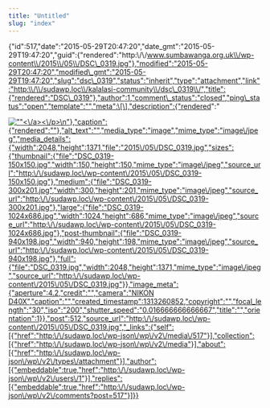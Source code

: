 ```yaml
---
title: "Untitled"
slug: "index"
---
```


{"id":517,"date":"2015-05-29T20:47:20","date\_gmt":"2015-05-29T19:47:20","guid":{"rendered":"http:\\/\\/www.sumbawanga.org.uk\\/wp-content\\/2015\\/05\\/DSC\_0319.jpg"},"modified":"2015-05-29T20:47:20","modified\_gmt":"2015-05-29T19:47:20","slug":"dsc\_0319","status":"inherit","type":"attachment","link":"http:\\/\\/sudawp.loc\\/kalalasi-community\\/dsc\_0319\\/","title":{"rendered":"DSC\_0319"},"author":1,"comment\_status":"closed","ping\_status":"open","template":"","meta":\[\],"description":{"rendered":"

[![\"\"](\"http:\/\/sudawp.loc\/wp-content\/2015\/05\/DSC_0319-300x201.jpg\")<\\/a><\\/p>\\n"},"caption":{"rendered":""},"alt\_text":"","media\_type":"image","mime\_type":"image\\/jpeg","media\_details":{"width":2048,"height":1371,"file":"2015\\/05\\/DSC\_0319.jpg","sizes":{"thumbnail":{"file":"DSC\_0319-150x150.jpg","width":150,"height":150,"mime\_type":"image\\/jpeg","source\_url":"http:\\/\\/sudawp.loc\\/wp-content\\/2015\\/05\\/DSC\_0319-150x150.jpg"},"medium":{"file":"DSC\_0319-300x201.jpg","width":300,"height":201,"mime\_type":"image\\/jpeg","source\_url":"http:\\/\\/sudawp.loc\\/wp-content\\/2015\\/05\\/DSC\_0319-300x201.jpg"},"large":{"file":"DSC\_0319-1024x686.jpg","width":1024,"height":686,"mime\_type":"image\\/jpeg","source\_url":"http:\\/\\/sudawp.loc\\/wp-content\\/2015\\/05\\/DSC\_0319-1024x686.jpg"},"post-thumbnail":{"file":"DSC\_0319-940x198.jpg","width":940,"height":198,"mime\_type":"image\\/jpeg","source\_url":"http:\\/\\/sudawp.loc\\/wp-content\\/2015\\/05\\/DSC\_0319-940x198.jpg"},"full":{"file":"DSC\_0319.jpg","width":2048,"height":1371,"mime\_type":"image\\/jpeg","source\_url":"http:\\/\\/sudawp.loc\\/wp-content\\/2015\\/05\\/DSC\_0319.jpg"}},"image\_meta":{"aperture":4.2,"credit":"","camera":"NIKON D40X","caption":"","created\_timestamp":1313260852,"copyright":"","focal\_length":"30","iso":"200","shutter\_speed":"0.016666666666667","title":"","orientation":1}},"post":512,"source\_url":"http:\\/\\/sudawp.loc\\/wp-content\\/2015\\/05\\/DSC\_0319.jpg","\_links":{"self":\[{"href":"http:\\/\\/sudawp.loc\\/wp-json\\/wp\\/v2\\/media\\/517"}\],"collection":\[{"href":"http:\\/\\/sudawp.loc\\/wp-json\\/wp\\/v2\\/media"}\],"about":\[{"href":"http:\\/\\/sudawp.loc\\/wp-json\\/wp\\/v2\\/types\\/attachment"}\],"author":\[{"embeddable":true,"href":"http:\\/\\/sudawp.loc\\/wp-json\\/wp\\/v2\\/users\\/1"}\],"replies":\[{"embeddable":true,"href":"http:\\/\\/sudawp.loc\\/wp-json\\/wp\\/v2\\/comments?post=517"}\]}}](http:\/\/sudawp.loc\/wp-content\/2015\/05\/DSC_0319.jpg)